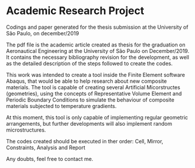 # Academic Research Project
Codings and paper generated for the thesis submission at the University of São Paulo, on december/2019

The pdf file is the academic article created as thesis for the graduation on Aeronautical Engineering at the University of São Paulo on December/2019. It contains the necessary bibliography revision for the development, as well as the detailed description of the steps followed to create the codes.

This work was intended to create a tool inside the Finite Element software Abaqus, that would be able to help research about new composite materials. The tool is capable of creating several Artificial Micorstructes (geometries), using the concepts of Representative Volume Element and Periodic Boundary Conditions to simulate the behaviour of composite materials subjected to temperature gradients. 

At this moment, this tool is only capable of implementing regular geometric arrangements, but further developments will also implement random microstructures. 

The codes created should be executed in ther order: Cell, Mirror, Constraints, Analysis and Report

Any doubts, feel free to contact me.
